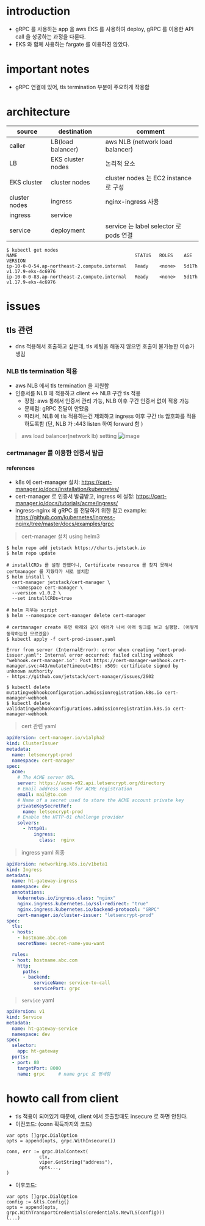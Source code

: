 # introduction 
- gRPC 를 사용하는 app 을 aws EKS 를 사용하여 deploy, gRPC 를 이용한 API call 을 성공하는 과정을 다룬다. 
- EKS 와 함께 사용하는 fargate 를 이용하진 않았다. 

# important notes
- gRPC 연결에 있어, tls termination 부분이 주요하게 작용함

# architecture
| source | destination | comment |
| --- | --- | --- |
| caller | LB(load balancer) | aws NLB (network load balancer) |
| LB | EKS cluster nodes | 논리적 요소 | 
| EKS cluster | cluster nodes | cluster nodes 는 EC2 instance 로 구성 |
| cluster nodes | ingress | nginx-ingress 사용 |
| ingress | service | |
| service | deployment | service 는 label selector 로 pods 연결 |

```
$ kubectl get nodes
NAME                                           STATUS   ROLES    AGE     VERSION
ip-10-0-0-54.ap-northeast-2.compute.internal   Ready    <none>   5d17h   v1.17.9-eks-4c6976
ip-10-0-0-83.ap-northeast-2.compute.internal   Ready    <none>   5d17h   v1.17.9-eks-4c6976
```


# issues
## tls 관련
- dns 적용해서 호출하고 싶은데, tls 세팅을 해놓지 않으면 호출이 불가능한 이슈가 생김 

### NLB tls termination 적용 
- aws NLB 에서 tls termination 을 지원함 
- 인증서를 NLB 에 적용하고 client <-> NLB 구간 tls 적용
  - 장점: aws 통해서 인증서 관리 가능, NLB 이후 구간 인증서 없이 적용 가능 
  - 문제점: gRPC 전달이 안됐음 
  - 따라서, NLB 에 tls 적용하는건 제외하고 ingress 이후 구간 tls 암호화를 적용하도록함 (단, NLB 가 :443 listen 하여 forward 함 )

> aws load balancer(network lb) setting
![image](https://user-images.githubusercontent.com/34496756/94549728-9d70ed00-028d-11eb-9946-61d5ad4f1703.png)


### certmanager 를 이용한 인증서 발급
#### references
- k8s 에 cert-manager 설치: https://cert-manager.io/docs/installation/kubernetes/
- cert-manager 로 인증서 발급받고, ingress 에 설정: https://cert-manager.io/docs/tutorials/acme/ingress/
- ingress-nginx 에 gRPC 를 전달하기 위한 참고 example: https://github.com/kubernetes/ingress-nginx/tree/master/docs/examples/grpc

> cert-manager 설치 using helm3
```
$ helm repo add jetstack https://charts.jetstack.io
$ helm repo update

# installCRDs 를 설정 안했더니, Certificate resource 를 찾지 못해서 certmanager 를 지웠다가 새로 설치함 
$ helm install \
  cert-manager jetstack/cert-manager \
  --namespace cert-manager \
  --version v1.0.2 \
  --set installCRDs=true

# helm 지우는 script
$ helm --namespace cert-manager delete cert-manager

# certmanager create 하면 아래와 같이 에러가 나서 아래 링크를 보고 실행함. (어떻게 동작하는진 모르겠음)
$ kubectl apply -f cert-prod-issuer.yaml

Error from server (InternalError): error when creating "cert-prod-issuer.yaml": Internal error occurred: failed calling webhook "webhook.cert-manager.io": Post https://cert-manager-webhook.cert-manager.svc:443/mutate?timeout=10s: x509: certificate signed by unknown authority
- https://github.com/jetstack/cert-manager/issues/2602

$ kubectl delete mutatingwebhookconfiguration.admissionregistration.k8s.io cert-manager-webhook
$ kubectl delete validatingwebhookconfigurations.admissionregistration.k8s.io cert-manager-webhook
```

> cert 관련 yaml
```yaml
apiVersion: cert-manager.io/v1alpha2
kind: ClusterIssuer
metadata:
  name: letsencrypt-prod
  namespace: cert-manager
spec:
  acme:
    # The ACME server URL
    server: https://acme-v02.api.letsencrypt.org/directory
    # Email address used for ACME registration
    email: mail@to.com
    # Name of a secret used to store the ACME account private key
    privateKeySecretRef:
      name: letsencrypt-prod
    # Enable the HTTP-01 challenge provider
    solvers:
      - http01:
          ingress:
            class:  nginx
```

> ingress yaml 최종
```yaml
apiVersion: networking.k8s.io/v1beta1
kind: Ingress
metadata:
  name: ht-gateway-ingress
  namespace: dev
  annotations:
    kubernetes.io/ingress.class: "nginx"
    nginx.ingress.kubernetes.io/ssl-redirect: "true"
    nginx.ingress.kubernetes.io/backend-protocol: "GRPC"
    cert-manager.io/cluster-issuer: "letsencrypt-prod"
spec:
  tls:
  - hosts:
    - hostname.abc.com
    secretName: secret-name-you-want

  rules:
  - host: hostname.abc.com
    http:
      paths:
      - backend:
          serviceName: service-to-call
          servicePort: grpc
```

> `service` yaml
```yaml
apiVersion: v1
kind: Service
metadata:
  name: ht-gateway-service
  namespace: dev
spec:
  selector:
    app: ht-gateway
  ports:
  - port: 80
    targetPort: 8000
    name: grpc     # name grpc 로 명세함
```
 
# howto call from client
- tls 적용이 되어있기 때문에, client 에서 호출할때도 insecure 로 하면 안된다.
- 이전코드: (conn 획득까지의 코드)
```golang
var opts []grpc.DialOption
opts = append(opts, grpc.WithInsecure())

conn, err := grpc.DialContext(
			ctx,
			viper.GetString("address"),
			opts...,
)
```
- 이후코드:
```golang
var opts []grpc.DialOption
config := &tls.Config{}
opts = append(opts, grpc.WithTransportCredentials(credentials.NewTLS(config)))
(...)
```
